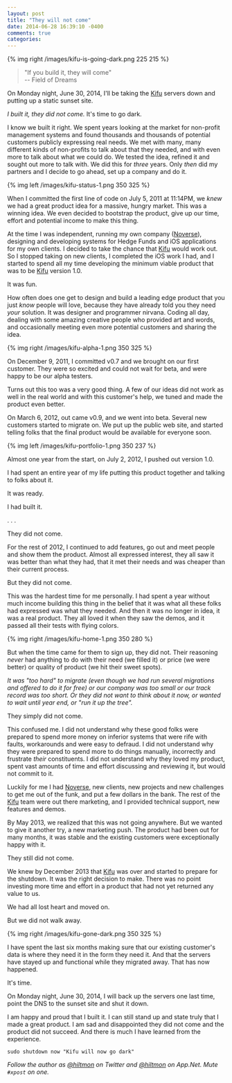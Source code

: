 ```yaml
---
layout: post
title: "They will not come"
date: 2014-06-28 16:39:10 -0400
comments: true
categories: 
---
```


{% img right /images/kifu-is-going-dark.png 225 215 %}

> "If you build it, they will come"  
> -- Field of Dreams

On Monday night, June 30, 2014, I'll be taking the [Kifu](http://www.kifuapp.com) servers down and putting up a static sunset site. 

*I built it, they did not come.* It's time to go dark.

I know we built it right. We spent years looking at the market for non-profit management systems and found thousands and thousands of potential customers publicly expressing real needs. We met with many, many different kinds of non-profits to talk about that they needed, and with even more to talk about what we could do. We tested the idea, refined it and sought out more to talk with. We did this for *three* years. Only *then* did my partners and I decide to go ahead, set up a company and do it.

{% img left /images/kifu-status-1.png 350 325 %}

When I committed the first line of code on July 5, 2011 at 11:14PM, we *knew* we had a great product idea for a massive, hungry market. This was a winning idea. We even decided to bootstrap the product, give up our time, effort and potential income to make this thing.

At the time I was independent, running my own company ([Noverse](http://www.noverse.com)), designing and developing systems for Hedge Funds and iOS applications for my own clients. I decided to take the chance that [Kifu](http://www.kifuapp.com) would work out. So I stopped taking on new clients, I completed the iOS work I had, and I started to spend all my time developing the minimum viable product that was to be [Kifu](http://www.kifuapp.com) version 1.0.

It was fun.

How often does one get to design and build a leading edge product that you just *know* people will love, because they have already told you they need *your* solution. It was designer and programmer nirvana. Coding all day, dealing with some amazing creative people who provided art and words, and occasionally meeting even more potential customers and sharing the idea.

{% img right /images/kifu-alpha-1.png 350 325 %}

On December 9, 2011, I committed v0.7 and we brought on our first customer. They were so excited and could not wait for beta, and were happy to be our alpha testers.

Turns out this too was a very good thing. A few of our ideas did not work as well in the real world and with this customer's help, we tuned and made the product even better.

On March 6, 2012, out came v0.9, and we went into beta. Several new customers started to migrate on. We put up the public web site, and started telling folks that the final product would be available for everyone soon.

{% img left /images/kifu-portfolio-1.png 350 237 %}

Almost one year from the start, on July 2, 2012, I pushed out version 1.0.

I had spent an entire year of my life putting this product together and talking to folks about it.

It was ready.

I had built it.

. . .

They did not come.

For the rest of 2012, I continued to add features, go out and meet people and show them the product. Almost all expressed interest, they all saw it was better than what they had, that it met their needs and was cheaper than their current process.

But they did not come.

This was the hardest time for me personally. I had spent a year without much income building this thing in the belief that it was what all these folks had expressed was what they needed. And then it was no longer in idea, it was a real product. They all loved it when they saw the demos, and it passed all their tests with flying colors.

{% img right /images/kifu-home-1.png 350 280 %}

But when the time came for them to sign up, they did not. Their reasoning *never* had anything to do with their need (we filled it) or price (we were better) or quality of product (we hit their sweet spots).

*It was "too hard" to migrate (even though we had run several migrations and offered to do it for free) or our company was too small or our track record was too short. Or they did not want to think about it now, or wanted to wait until year end, or "run it up the tree".*

They simply did not come.

This confused me. I did not understand why these good folks were prepared to spend more money on inferior systems that were rife with faults, workarounds and were easy to defraud. I did not understand why they were prepared to spend more to do things manually, incorrectly and frustrate *their* constituents. I did not understand why they loved my product, spent vast amounts of time and effort discussing and reviewing it, but would not commit to it.

Luckily for me I had [Noverse](http://www.noverse.com), new clients, new projects and new challenges to get me out of the funk, and put a few dollars in the bank. The rest of the [Kifu](http://www.kifuapp.com) team were out there marketing, and I provided technical support, new features and demos.

By May 2013, we realized that this was not going anywhere. But we wanted to give it another try, a new marketing push. The product had been out for many months, it was stable and the existing customers were exceptionally happy with it.

They still did not come.

We knew by December 2013 that [Kifu](http://www.kifuapp.com) was over and started to prepare for the shutdown. It was the right decision to make. There was no point investing more time and effort in a product that had not yet returned any value to us.

We had all lost heart and moved on.

But we did not walk away.

{% img right /images/kifu-gone-dark.png 350 325 %}

I have spent the last six months making sure that our existing customer's data is where they need it in the form they need it. And that the servers have stayed up and functional while they migrated away. That has now happened.

It's time.

On Monday night, June 30, 2014, I will back up the servers one last time, point the DNS to the sunset site and shut it down.

I am happy and proud that I built it. I can still stand up and state truly that I made a great product. I am sad and disappointed they did not come and the product did not succeed. And there is much I have learned from the experience.

	sudo shutdown now "Kifu will now go dark"
	
*Follow the author as [@hiltmon](http://twitter.com/hiltmon) on Twitter and [@hiltmon](http://alpha.app.net/hiltmon) on App.Net. Mute `#xpost` on one.*